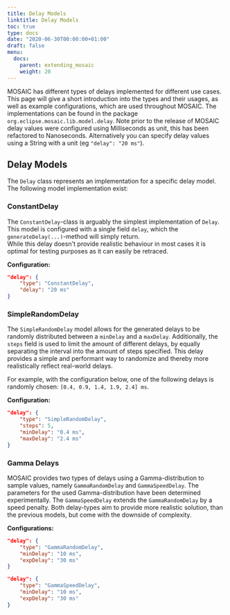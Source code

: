```yaml
---
title: Delay Models
linktitle: Delay Models 
toc: true
type: docs
date: "2020-06-30T00:00:00+01:00"
draft: false
menu:
  docs:
    parent: extending_mosaic
    weight: 20
---
```


MOSAIC has different types of delays implemented for different use cases. This page will
give a short introduction into the types and their usages, as well as example configurations,
which are used throughout MOSAIC. The implementations can be
found in the package `org.eclipse.mosaic.lib.model.delay`.
Note prior to the release of MOSAIC delay values were configured using Milliseconds as unit,
this has been refactored to Nanoseconds. Alternatively you can specify delay values using
a String with a unit (eg `"delay": "20 ms"`).

## Delay Models

The `Delay` class represents an implementation for a specific delay model. The following model implementation exist:

### ConstantDelay
The `ConstantDelay`-class is arguably the simplest implementation of `Delay`. This model is configured with a single
field `delay`, which the `generateDelay(...)`-method will simply return.  
While this delay doesn't provide realistic behaviour in most cases it is optimal for testing purposes as it
can easily be retraced.

__Configuration:__
```json
"delay": {
    "type": "ConstantDelay",
    "delay": "20 ms"
}
```

### SimpleRandomDelay
The `SimpleRandomDelay` model allows for the generated delays to be randomly distributed between a `minDelay` and a `maxDelay`.
Additionally, the `steps` field is used to limit the amount of different delays, by equally separating the interval into
the amount of steps specified. This delay provides a simple and performant way to randomize and thereby more realistically reflect real-world delays.

For example, with the configuration below, one of the following delays is randomly chosen: `[0.4, 0.9, 1.4, 1.9, 2.4] ms`. 

__Configuration:__
```json
"delay": {
    "type": "SimpleRandomDelay",
    "steps": 5,
    "minDelay": "0.4 ms",
    "maxDelay": "2.4 ms"
}
```

### Gamma Delays
MOSAIC provides two types of delays using a Gamma-distribution to sample values, namely `GammaRandomDelay` and `GammaSpeedDelay`.
The parameters for the used Gamma-distribution have been determined experimentally. The `GammaSpeedDelay` extends the `GammaRandomDelay`
by a speed penalty. Both delay-types aim to provide more realistic solution, than the previous models, but come with the downside of complexity.

__Configurations:__
```json
"delay": {
    "type": "GammaRandomDelay",
    "minDelay": "10 ms",
    "expDelay": "30 ms"
}
```
```json
"delay": {
    "type": "GammaSpeedDelay",
    "minDelay": "10 ms",
    "expDelay": "30 ms"
}
```